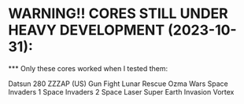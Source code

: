 # WARNING!! CORES STILL UNDER HEAVY DEVELOPMENT (2023-10-31):

*** Only these cores worked when I tested them:

Datsun 280 ZZZAP (US)
Gun Fight
Lunar Rescue
Ozma Wars
Space Invaders 1
Space Invaders 2
Space Laser
Super Earth Invasion
Vortex
